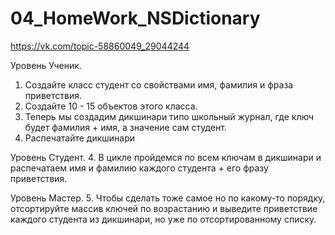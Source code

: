# 04_HomeWork_NSDictionary
https://vk.com/topic-58860049_29044244 

Уровень Ученик.
1. Создайте класс студент со свойствами имя, фамилия и фраза приветствия.
2. Создайте 10 - 15 объектов этого класса.
3. Теперь мы создадим дикшинари типо школьный журнал, где ключ будет фамилия + имя, а значение сам студент.
4. Распечатайте дикшинари

Уровень Студент.
4. В цикле пройдемся по всем ключам в дикшинари и распечатаем имя и фамилию каждого студента + его фразу приветствия.

Уровень Мастер.
5. Чтобы сделать тоже самое но по какому-то порядку, отсортируйте массив ключей по возрастанию и выведите приветствие каждого студента из дикшинари, но уже по отсортированному списку.

